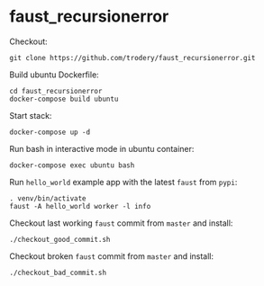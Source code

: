 # faust_recursionerror

Checkout:

```
git clone https://github.com/trodery/faust_recursionerror.git
```

Build ubuntu Dockerfile:

```
cd faust_recursionerror
docker-compose build ubuntu
```

Start stack:

```
docker-compose up -d
```

Run bash in interactive mode in ubuntu container:

```
docker-compose exec ubuntu bash
```

Run `hello_world` example app with the latest `faust` from `pypi`:

```
. venv/bin/activate
faust -A hello_world worker -l info
```

Checkout last working `faust` commit from `master` and install:

```
./checkout_good_commit.sh
```

Checkout broken `faust` commit from `master` and install:

```
./checkout_bad_commit.sh
```


